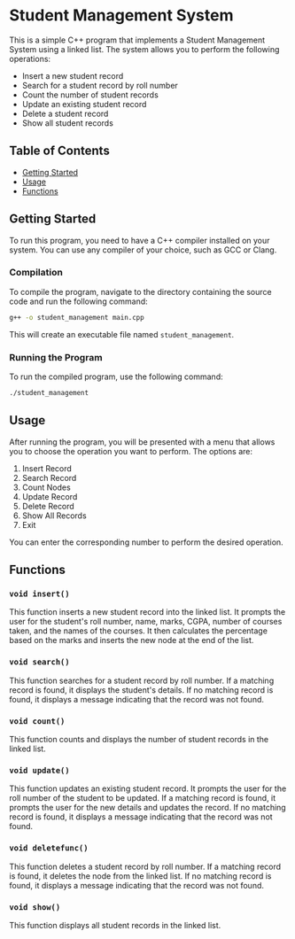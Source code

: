 
# Student Management System

This is a simple C++ program that implements a Student Management System using a linked list. The system allows you to perform the following operations:
- Insert a new student record
- Search for a student record by roll number
- Count the number of student records
- Update an existing student record
- Delete a student record
- Show all student records

## Table of Contents

- [Getting Started](#getting-started)
- [Usage](#usage)
- [Functions](#functions)

## Getting Started

To run this program, you need to have a C++ compiler installed on your system. You can use any compiler of your choice, such as GCC or Clang.

### Compilation

To compile the program, navigate to the directory containing the source code and run the following command:

```sh
g++ -o student_management main.cpp
```

This will create an executable file named `student_management`.

### Running the Program

To run the compiled program, use the following command:

```sh
./student_management
```

## Usage

After running the program, you will be presented with a menu that allows you to choose the operation you want to perform. The options are:

1. Insert Record
2. Search Record
3. Count Nodes
4. Update Record
5. Delete Record
6. Show All Records
0. Exit

You can enter the corresponding number to perform the desired operation.

## Functions

### `void insert()`

This function inserts a new student record into the linked list. It prompts the user for the student's roll number, name, marks, CGPA, number of courses taken, and the names of the courses. It then calculates the percentage based on the marks and inserts the new node at the end of the list.

### `void search()`

This function searches for a student record by roll number. If a matching record is found, it displays the student's details. If no matching record is found, it displays a message indicating that the record was not found.

### `void count()`

This function counts and displays the number of student records in the linked list.

### `void update()`

This function updates an existing student record. It prompts the user for the roll number of the student to be updated. If a matching record is found, it prompts the user for the new details and updates the record. If no matching record is found, it displays a message indicating that the record was not found.

### `void deletefunc()`

This function deletes a student record by roll number. If a matching record is found, it deletes the node from the linked list. If no matching record is found, it displays a message indicating that the record was not found.

### `void show()`

This function displays all student records in the linked list.

